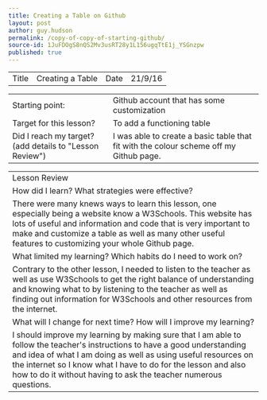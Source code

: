 ```yaml
---
title: Creating a Table on Github
layout: post
author: guy.hudson
permalink: /copy-of-copy-of-starting-github/
source-id: 1JuFDOgS8nQS2Mv3usRT28y1L156ugqTtE1j_YSGnzpw
published: true
---
```

<table>
  <tr>
    <td>Title</td>
    <td>Creating a Table</td>
    <td>Date</td>
    <td>21/9/16</td>
  </tr>
</table>


<table>
  <tr>
    <td>Starting point:</td>
    <td>Github account that has some customization</td>
  </tr>
  <tr>
    <td>Target for this lesson?</td>
    <td>To add a functioning table </td>
  </tr>
  <tr>
    <td>Did I reach my target? 
(add details to "Lesson Review")</td>
    <td>I was able to create a basic table that fit with the colour scheme off my Github page.</td>
  </tr>
</table>


<table>
  <tr>
    <td>Lesson Review</td>
  </tr>
  <tr>
    <td>How did I learn? What strategies were effective? </td>
  </tr>
  <tr>
    <td>There were many knews ways to learn this lesson, one especially being a website know a W3Schools. This website has lots of useful and information and code that is very important to make and customize a table as well as many other useful features to customizing your whole Github page.</td>
  </tr>
  <tr>
    <td>What limited my learning? Which habits do I need to work on? </td>
  </tr>
  <tr>
    <td>Contrary to the other lesson, I needed to listen to the teacher as well as use W3Schools to get the right balance of understanding and knowing what to by listening to the teacher as well as finding out information for W3Schools and other resources from the internet.  </td>
  </tr>
  <tr>
    <td>What will I change for next time? How will I improve my learning?</td>
  </tr>
  <tr>
    <td>I should improve my learning by making sure that I am able to follow the teacher's instructions to have a good understanding and idea of what I am doing as well as using useful resources on the internet so I know what I have to do for the lesson and also how to do it without having to ask the teacher numerous questions.</td>
  </tr>
</table>


